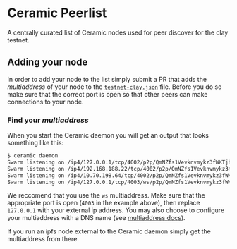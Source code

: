 # Ceramic Peerlist

A centrally curated list of Ceramic nodes used for peer discover for the clay testnet.

## Adding your node
In order to add your node to the list simply submit a PR that adds the *multiaddress* of your node to the [`testnet-clay.json`](./testnet-clay.json) file. Before you do so make sure that the correct port is open so that other peers can make connections to your node.

### Find your *multiaddress*
When you start the Ceramic daemon you will get an output that looks something like this:
```sh
$ ceramic daemon
Swarm listening on /ip4/127.0.0.1/tcp/4002/p2p/QmNZfs1Vevknvmykz3fWKTjhmEpckabhd2JyEGJuymZFsC
Swarm listening on /ip4/192.168.188.22/tcp/4002/p2p/QmNZfs1Vevknvmykz3fWKTjhmEpckabhd2JyEGJuymZFsC
Swarm listening on /ip4/10.70.198.64/tcp/4002/p2p/QmNZfs1Vevknvmykz3fWKTjhmEpckabhd2JyEGJuymZFsC
Swarm listening on /ip4/127.0.0.1/tcp/4003/ws/p2p/QmNZfs1Vevknvmykz3fWKTjhmEpckabhd2JyEGJuymZFsC
```
We reccomend that you use the `ws` multiaddress. Make sure that the appropriate port is open (`4003` in the example above), then replace `127.0.0.1` with your external ip address. You may also choose to configure your multiaddress with a DNS name (see [multiaddress docs](https://github.com/multiformats/multiaddr)).

If you run an ipfs node external to the Ceramic daemon simply get the multiaddress from there.
